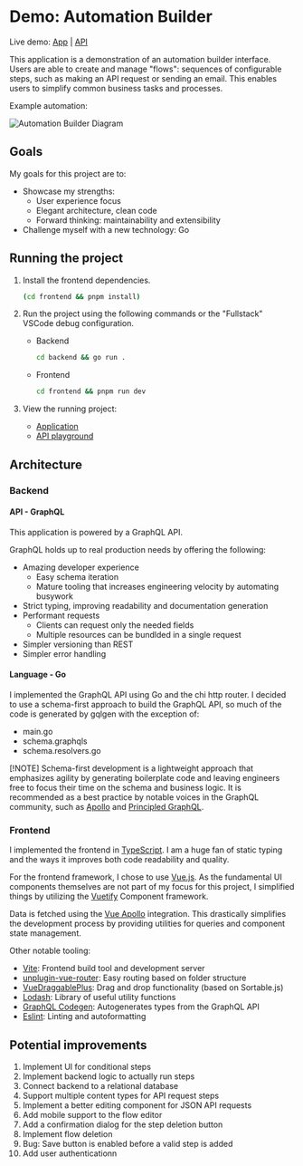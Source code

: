 # Demo: Automation Builder

Live demo: [App](https://automationbuilder.ferns.land/) | [API](https://api.automationbuilder.ferns.land/)

This application is a demonstration of an automation builder interface. Users are able to create and manage "flows": sequences of configurable steps, such as making an API request or sending an email. This enables users to simplify common business tasks and processes.

Example automation:

![Automation Builder Diagram](https://github.com/user-attachments/assets/4d38f21c-d19f-413a-aa4c-095d61b9a7f2)


## Goals

My goals for this project are to:

- Showcase my strengths:
  - User experience focus
  - Elegant architecture, clean code
  - Forward thinking: maintainability and extensibility
- Challenge myself with a new technology: Go

## Running the project

1. Install the frontend dependencies.
   ```sh
   (cd frontend && pnpm install)
   ```
2. Run the project using the following commands or the "Fullstack" VSCode debug configuration.
   - Backend
     ```sh
     cd backend && go run .
     ```
   - Frontend
     ```sh
     cd frontend && pnpm run dev
     ```
3. View the running project:

   - [Application](http://localhost:3000/)
   - [API playground](http://localhost:8080/)

## Architecture

### Backend

#### API - GraphQL

This application is powered by a GraphQL API.

GraphQL holds up to real production needs by offering the following:

- Amazing developer experience
  - Easy schema iteration
  - Mature tooling that increases engineering velocity by automating busywork
- Strict typing, improving readability and documentation generation
- Performant requests
  - Clients can request only the needed fields
  - Multiple resources can be bundlded in a single request
- Simpler versioning than REST
- Simpler error handling

#### Language - Go

I implemented the GraphQL API using Go and the chi http router. I decided to use a schema-first approach to build the GraphQL API, so much of the code is generated by gqlgen with the exception of:

- main.go
- schema.graphqls
- schema.resolvers.go

[!NOTE]
Schema-first development is a lightweight approach that emphasizes agility by generating boilerplate code and leaving engineers free to focus their time on the schema and business logic. It is recommended as a best practice by notable voices in the GraphQL community, such as [Apollo](https://www.apollographql.com/blog/using-graphql-with-golang#gqlgen-a-schema-first-approach-to-building-graphql-apis) and [Principled GraphQL](https://principledgraphql.com/agility#5-use-an-agile-approach-to-schema-development).

### Frontend

I implemented the frontend in [TypeScript](https://www.typescriptlang.org/). I am a huge fan of static typing and the ways it improves both code readability and quality.

For the frontend framework, I chose to use [Vue.js](https://vuejs.org/). As the fundamental UI components themselves are not part of my focus for this project, I simplified things by utilizing the [Vuetify](https://vuetifyjs.com/) Component framework.

Data is fetched using the [Vue Apollo](https://apollo.vuejs.org/) integration. This drastically simplifies the development process by providing utilities for queries and component state management.

Other notable tooling:

- [Vite](https://vite.dev/): Frontend build tool and development server
- [unplugin-vue-router](https://github.com/posva/unplugin-vue-router): Easy routing based on folder structure
- [VueDraggablePlus](https://vue-draggable-plus.pages.dev/): Drag and drop functionality (based on Sortable.js)
- [Lodash](https://lodash.com/): Library of useful utility functions
- [GraphQL Codegen](https://the-guild.dev/graphql/codegen): Autogenerates types from the GraphQL API
- [Eslint](https://eslint.org/): Linting and autoformatting

## Potential improvements

1. Implement UI for conditional steps
2. Implement backend logic to actually run steps
3. Connect backend to a relational database
4. Support multiple content types for API request steps
5. Implement a better editing component for JSON API requests
6. Add mobile support to the flow editor
7. Add a confirmation dialog for the step deletion button
8. Implement flow deletion
9. Bug: Save button is enabled before a valid step is added
10. Add user authenticationn
